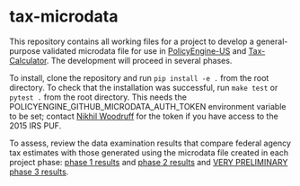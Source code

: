 # tax-microdata

This repository contains all working files for a project to develop a
general-purpose validated microdata file for use in
[PolicyEngine-US](https://github.com/PolicyEngine/policyengine-us) and
[Tax-Calculator](https://github.com/PSLmodels/Tax-Calculator).  The
development will proceed in several phases.

To install, clone the repository and run `pip install -e .` from the
root directory.  To check that the installation was successful, run
`make test` or `pytest .` from the root directory. This needs the
POLICYENGINE_GITHUB_MICRODATA_AUTH_TOKEN environment variable to be
set; contact [Nikhil Woodruff](mailto:nikhil@policyengine.org) for the
token if you have access to the 2015 IRS PUF.

To assess, review the data examination results that compare federal
agency tax estimates with those generated using the microdata file
created in each project phase: [phase 1
results](./tax_microdata_benchmarking/examination/results1.md) and
[phase 2
results](./tax_microdata_benchmarking/examination/results2.md) and
[VERY PRELIMINARY phase 3
results](./tax_microdata_benchmarking/examination/results3.md).
